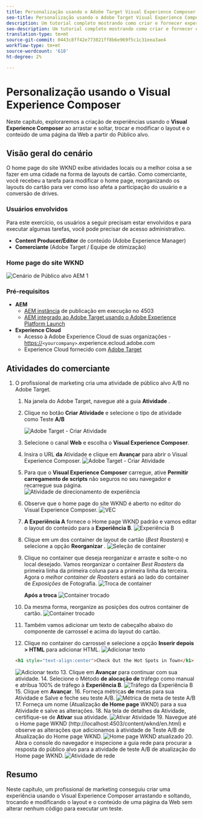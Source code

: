 ```yaml
---
title: Personalização usando o Adobe Target Visual Experience Composer
seo-title: Personalização usando o Adobe Target Visual Experience Composer (VEC)
description: Um tutorial completo mostrando como criar e fornecer experiência personalizada usando o Adobe Target Visual Experience Composer (VEC).
seo-description: Um tutorial completo mostrando como criar e fornecer experiência personalizada usando o Adobe Target Visual Experience Composer (VEC).
translation-type: tm+mt
source-git-commit: 0443c8ff42e773021ff8b6e969f5c1c31eea3ae4
workflow-type: tm+mt
source-wordcount: '610'
ht-degree: 2%

---
```



# Personalização usando o Visual Experience Composer

Neste capítulo, exploraremos a criação de experiências usando o **Visual Experience Composer** ao arrastar e soltar, trocar e modificar o layout e o conteúdo de uma página da Web a partir do Público alvo.

## Visão geral do cenário

O home page do site WKND exibe atividades locais ou a melhor coisa a se fazer em uma cidade na forma de layouts de cartão. Como comerciante, você recebeu a tarefa para modificar o home page, reorganizando os layouts do cartão para ver como isso afeta a participação do usuário e a conversão de drives.

### Usuários envolvidos

Para este exercício, os usuários a seguir precisam estar envolvidos e para executar algumas tarefas, você pode precisar de acesso administrativo.

* **Content Producer/Editor** de conteúdo (Adobe Experience Manager)
* **Comerciante** (Adobe Target / Equipe de otimização)

### Home page do site WKND

![Cenário de Público alvo AEM 1](assets/personalization-use-case-3/aem-target-use-case-3.png)

### Pré-requisitos

* **AEM**
   * [AEM instância](./implementation.md#getting-aem) de publicação em execução no 4503
   * [AEM integrado ao Adobe Target usando o Adobe Experience Platform Launch](./using-launch-adobe-io.md#aem-target-using-launch-by-adobe)
* **Experience Cloud**
   * Acesso à Adobe Experience Cloud de suas organizações - <https://>`<yourcompany>`.experience.ecloud.adobe.com
   * Experience Cloud fornecido com [Adobe Target](https://experiencecloud.adobe.com)

## Atividades do comerciante

1. O profissional de marketing cria uma atividade de público alvo A/B no Adobe Target.
   1. Na janela do Adobe Target, navegue até a guia **Atividade** .
   2. Clique no botão **Criar Atividade** e selecione o tipo de atividade como Teste **A/B**

      ![Adobe Target - Criar Atividade](assets/personalization-use-case-2/create-ab-activity.png)
   3. Selecione o canal **Web** e escolha o **Visual Experience Composer**.
   4. Insira o URL **da** Atividade e clique em **Avançar** para abrir o Visual Experience Composer.
      ![Adobe Target - Criar Atividade](assets/personalization-use-case-2/create-activity-ab-name.png)
   5. Para que o **Visual Experience Composer** carregue, ative **Permitir carregamento de scripts** não seguros no seu navegador e recarregue sua página.
      ![Atividade de direcionamento de experiência](assets/personalization-use-case-1/load-unsafe-scripts.png)
   6. Observe que o home page do site WKND é aberto no editor do Visual Experience Composer.
      ![VEC](assets/personalization-use-case-2/vec.png)
   7. **A Experiência A** fornece o Home page WKND padrão e vamos editar o layout do conteúdo para a **Experiência B**.
      ![Experiência B](assets/personalization-use-case-3/use-case3-experience-b.png)
   8. Clique em um dos container de layout de cartão (*Best Roasters*) e selecione a opção **Reorganizar** .
      ![Seleção de container](assets/personalization-use-case-3/container-selection.png)
   9. Clique no container que deseja reorganizar e arraste e solte-o no local desejado. Vamos reorganizar o container *Best Roasters* da primeira linha da primeira coluna para a primeira linha da terceira. Agora o *melhor container de Roasters* estará ao lado do container de *Exposições* de Fotografia.
      ![Troca de container](assets/personalization-use-case-3/container-swap.png)

      **Após a troca**
      ![Container trocado](assets/personalization-use-case-3/after-swap-1-3.png)
   10. Da mesma forma, reorganize as posições dos outros container de cartão.
      ![Container trocado](assets/personalization-use-case-3/after-swap-all.png)
   11. Também vamos adicionar um texto de cabeçalho abaixo do componente de carrossel e acima do layout do cartão.
   12. Clique no container do carrossel e selecione a opção **Inserir depois > HTML** para adicionar HTML.
      ![Adicionar texto](assets/personalization-use-case-3/add-text.png)

      ```html
      <h1 style="text-align:center">Check Out the Hot Spots in Town</h1>
      ```

      ![Adicionar texto](assets/personalization-use-case-3/after-changes.png)
   13. Clique em **Avançar** para continuar com sua atividade.
   14. Selecione o Método **de alocação de** tráfego como manual e atribua 100% de tráfego à **Experiência B**.
      ![Tráfego da Experiência B](assets/personalization-use-case-2/traffic.png)
   15. Clique em **Avançar**.
   16. Forneça métricas **de** metas para sua Atividade e Salve e feche seu teste A/B.
      ![Métrica de meta de teste A/B](assets/personalization-use-case-2/goal-metric.png)
   17. Forneça um nome (Atualização **de Home page** WKND) para a sua Atividade e salve as alterações.
   18. Na tela de detalhes da Atividade, certifique-se de **Ativar** sua atividade.
      ![Ativar Atividade](assets/personalization-use-case-3/save-activity.png)
   19. Navegue até o Home page WKND (http://localhost:4503/content/wknd/en.html) e observe as alterações que adicionamos à atividade de Teste A/B de Atualização do Home page WKND.
      ![Home page WKND atualizado](assets/personalization-use-case-3/activity-result.png)
   20. Abra o console do navegador e inspecione a guia rede para procurar a resposta do público alvo para a atividade de teste A/B de atualização do Home page WKND.
      ![Atividade de rede](assets/personalization-use-case-3/activity-result.png)

## Resumo

Neste capítulo, um profissional de marketing conseguiu criar uma experiência usando o Visual Experience Composer arrastando e soltando, trocando e modificando o layout e o conteúdo de uma página da Web sem alterar nenhum código para executar um teste.

